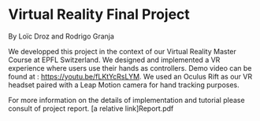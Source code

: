 # Virtual Reality Final Project
By Loïc Droz and Rodrigo Granja

We developped this project in the context of our Virtual Reality Master Course at EPFL Switzerland. We designed and implemented a VR experience where users use their hands as controllers. Demo video can be found at : https://youtu.be/fLKtYcRsLYM. We used an Oculus Rift as our VR headset paired with a Leap Motion camera for hand tracking purposes.

For more information on the details of implementation and tutorial please consult of project report. [a relative link]Report.pdf

